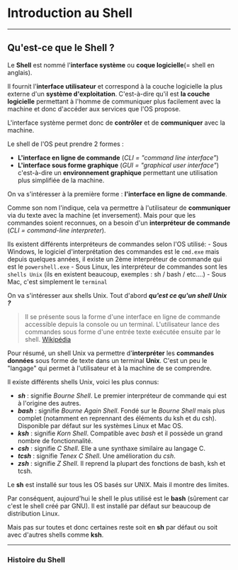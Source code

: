 # Introduction au Shell

-------------

## Qu'est-ce que le Shell ?

Le **Shell** est nommé l'**interface système** ou **coque logicielle**(= shell en anglais).

Il fournit l'**interface utilisateur**  et correspond à la couche logicielle la plus externe d'un **système d'exploitation**. C'est-à-dire qu'il est **la couche logicielle** permettant à l'homme de communiquer plus facilement avec la machine et donc d'accéder aux services que l'OS propose.

L'interface système permet donc de **contrôler** et de **communiquer** avec la machine.

Le shell de l'OS peut prendre 2 formes :

- **L'interface en ligne de commande** (*CLI = "command line interface"*)
- **L'interface sous forme graphique** (*GUI = "graphical user interface"*) c'est-à-dire un **environnement graphique** permettant une utilisation plus simplifiée de la machine.

On va s'intéresser à la première forme : **l'interface en ligne de commande**.

Comme son nom l'indique, cela va permettre à l'utilisateur de **communiquer** via du texte avec la machine (et inversement). Mais pour que les commandes soient reconnues, on a besoin d'un **interpréteur de commande** (*CLI = command-line interpreter*).

Ils existent différents interpréteurs de commandes selon l'OS utilisé:
    - Sous Windows, le logiciel d'interprétation des commandes est le `cmd.exe` mais depuis quelques années, il existe un 2ème interpréteur de commande qui est le `powershell.exe`
    - Sous Linux, les interpréteur de commandes sont les `shells Unix` (ils en existent beaucoup, exemples : sh / bash / etc....)
    - Sous Mac, c'est simplement le `terminal`

On va s'intéresser aux shells Unix.
Tout d'abord ***qu'est ce qu'un shell Unix ?***

> Il se présente sous la forme d'une interface en ligne de commande accessible depuis la console ou un terminal. L'utilisateur lance des commandes sous forme d'une entrée texte exécutée ensuite par le shell. [Wikipédia](https://fr.wikipedia.org/wiki/Shell_Unix)

Pour résumé, un shell Unix va permettre d'**interpréter** les **commandes données** sous forme de texte dans un terminal **Unix**. C'est un peu le "langage" qui permet à l'utilisateur et à la machine de se comprendre.

Il existe différents shells Unix, voici les plus connus:
- ***sh*** : signifie *Bourne Shell*. Le premier interpréteur de commande qui est à l'origine des autres.
- ***bash*** : signifie *Bourne Again Shell*. Fondé sur le *Bourne Shell* mais plus complet (notamment en reprennant des éléments du ksh et du csh). Disponible par défaut sur les systèmes Linux et Mac OS.
- ***ksh*** : signifie *Korn Shell*. Compatible avec *bash* et il possède un grand nombre de fonctionnalité.
- ***csh*** : signifie *C Shell*. Elle a une synthaxe similaire au langage C.
- ***tcsh*** : signifie *Tenex C Shell*. Une amélioration du *csh*.
- ***zsh*** : signifie *Z Shell*. Il reprend la plupart des fonctions de bash, ksh et tcsh.

Le **sh** est installé sur tous les OS basés sur UNIX. Mais il montre des limites.

Par conséquent, aujourd'hui le shell le plus utilisé est le **bash** (sûrement car c'est le shell créé par GNU). Il est installé par défaut sur beaucoup de distribution Linux.

Mais pas sur toutes et donc certaines reste soit en **sh** par défaut ou soit avec d'autres shells comme **ksh**.

-----------

### Histoire du Shell






